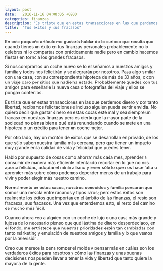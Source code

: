 ```yaml
---
layout: post
date:   2016-11-16 04:00:05 +0200
categories: finanzas
description: "Es triste que en estas transacciones en las que perdemos dinero y por tanto libertad, recibamos felicitaciones e incluso alguien pueda sentir envidia."
title:  "Tus éxitos y sus fracasos"
---
```


En este pequeño artículo me gustaría hablar de lo curioso que resulta que cuando tienes un éxito en tus finanzas personales probablemente no lo celebres ni lo compartas con prácticamente nadie pero en cambio hacemos fiestas en torno a los grandes fracasos.

Si nos compramos un coche nuevo se lo enseñamos a nuestros amigos y familia y todos nos felicitirán y se alegrarán por nosotros. Pasa algo similar con una casa, con su correspondiente hipoteca de más de 30 años, o con un viaje caro por sitios que nadie ha estado. Probablemente quedes con tus amigos para enseñarle la nueva casa o fotografías del viaje y ellos se pongan contentos.

Es triste que en estas transacciones en las que perdemos dinero y por tanto libertad, recibamos felicitaciones e incluso alguien pueda sentir envidia. No quiero decir que gastar dinero en estas cosas esté mal y sea siempre un fracaso en nuestras finanzas pero es cierto que la mayor parte de la sociedad no piensa bien a qué está renunciando cuando se mete en una hipoteca o un crédito para tener un coche mejor.

Por otro lado, hay un montón de éxitos que se desarrollan en privado, de los que sólo saben nuestra familia más cercana, pero que tienen un impacto muy grande en la calidad de vida y felicidad que puedes tener. 

Hablo por supuesto de cosas como ahorrar más cada mes, aprender a consumir de manera más eficiente intentando recortar en lo que no nos aporta felicidad, adoptar el minimalismo y tener sólo lo que nos hace falta o aprender más sobre cómo podemos depender menos de un trabajo para vivir y poder elegir más nuestro camino. 

Normalmente en estos casos, nuestros conocidos y familia pensarán que somos una mezcla entre rácanos y tipos raros; pero estos éxitos son realmente los éxitos que importan en el ámbito de las finanzas, el resto son fracasos, sus fracasos. Una vez que entendemos esto, el resto del camino es mucho más fácil.

Cuando ahora veo a alguien con un coche de lujo o una casa más grande y lujosa de lo necesario pienso que qué lástima de dinero desperdeciado, en el fondo, me entristece que nuestras prioridades estén tan cambiadas con tanto márketing y emulación de nuestros amigos y familia y lo que vemos por la televisión.

Creo que merece la pena romper el molde y pensar más en cuáles son los verdaderos éxitos para nosotros y cómo las finanzas y unas buenas decisiones nos pueden llevar a tener la vida y libertad que tanto quiere la mayoría de la gente.